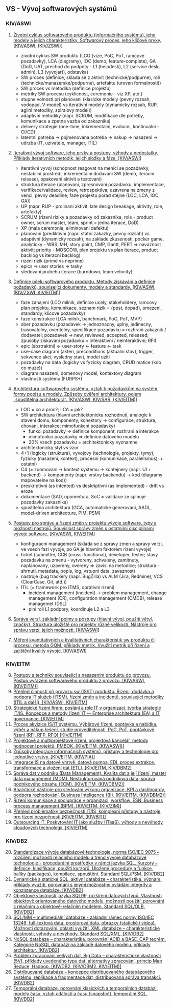 ## VS - Vývoj softwarových systémů

### KIV/ASWI

01) [Životní cyklus softwarového produktu (informačního systému), jeho modely a jejich charakteristiky. Softwarový proces, jeho klíčové prvky. [KIV/ASWI, (KIV/ZSWI)]](01.md)
    - zivotni cyklus SW produktu (LCO (vize, PoC, PoT, ramcove pozadavky), LCA (diagramy), IOC (demo, feature-complete), GA (DoD, UAT, prechod do podpoty - L1 (helpdesk), L2 (service desk, admin), L3 (vyvojar)), odstavka)
    - SW proces (definice, sklada se z aktivit (technicke/podpurne), roli (technicke/manazerske/podpurne), artefaktu (uroven formalnosti))
    - SW proces vs metodika (definice projektu)
    - metriky SW procesu (cyklicnost, ceremonie - viz XP, atd.)
    - stupne volnosti pri planovani (klasicke modely (pevny rozsah, vodopad, V-model) vs iterativni modely (dynamicky rozsah, RUP, agilni metodiky, spiralovy model))
    - adaptivni metodiky (napr. SCRUM, modifikace dle potreby, komunikace a zpetna vazba od zakaznika)
    - delivery strategie (one-time, inkrementalni, evolucni, kontinualni - CI/CD)
    - latentni potreba -> pojmenovana potreba -> nakup -> nasazeni -> udrzba (IT, uzivatele, manager, ITIL)

02) [Iterativní vývoj software, jeho prvky a postupy, výhody a nedostatky. Příklady iterativních metodik, jejich složky a fáze. [KIV/ASWI]](02.md)
    - iterativni vyvoj (schopnost reagovat na menici se pozadavky, nestabilni prostredi, inkrementalni dodavani SW (demo, iteracni release), opakovani aktivit a testovani)
    - struktura iterace (planovani, zpresnovani pozadavku, implementace, verifikace/validace, review, retrospektiva; uzavrena na zmeny z venci, pevny deadline; faze projektu porad stejne (LOC, LCA, IOC, GA))
    - UP (napr. RUP - prolinani aktivit, late design breakage, aktivity, role, artefakty)
    - SCRUM (rizeni riziky a pozadavky od zakaznika, role - product owner, scrum master, team, sprint = jedna iterace, DoD)
    - XP (mala ceremonie, eliminovani defektu)
    - planovani (prediktivni (napr. statni zakazky, pevny rozsah) vs adaptivni (dynamicky rozsah), na zaklade zkusenosti, pocker game, analyticky - WBS, MH, story point, CMP, Gantt, PERT => navaznost aktivit; priority - MOSCOW, plan projektu vs plan iterace, product backlog vs iteracni backlog)
    - rizeni rizik (prime vs neprime)
    - epics => user stories => tasky
    - sledovani prubehu iterace (burndown, team velocity)

03) [Definice účelu softwarového produktu. Metody získávání a definice požadavků, související dokumenty, modely a standardy. [KIV/ASWI, (KIV/ZSWI, KIV/EITM)]](03.md)
    - faze zahajeni (LCO milnik, definice ucely, stakeholdery, ramcovy plan projektu, komunikace, seznam rizik = {ppst, dopad}, omezeni, standardy, klicove pozadavky)
    - faze konstrukce (LCA milnik, banchmark, PoC, PoT, MVP)
    - sber pozadavku (pozadavek -> jednoznacny, uplny, jedinecny, trasovatelny, overitelny, specifikace pozadavku = rozhrani zakaznik / dodavatel; pozadavek -> new, reviewed, accepted, released; zpusoby ziskavani pozadavku = interaktivni / neinteraktivni; RFI)
    - epic (abstraktni) <- user-story <- feature <- task
    - use-case diagram (akteri, preconditions (aktualni stav), trigger, sekvence akci, vysledny stav), model uziti
    - pozadavky na data (logicky vs fyzicky diagram, CRUD matice (kdo co muze))
    - diagram nasazeni, domenovy model, kontextovy diagram
    - vlastnosti systemu (FURPS+)

04) [Architektura softwarového systému, vztah k požadavkům na systém, formy popisu a modely. Způsoby ověření architektury, pojem „spustitelná architektura“. [KIV/ASWI, KIV/SAR, (KIV/EITM)]](04.md)
    - LOC = co a proc?; LCA = jak?
    - SW architektura (hlavni architektonicka rozhodnuti, analogie k staveni domu, komponenty, konektory -> configurace, struktura, chovani, interakce; mimofunkcni pozadavky)
        - funkci pozadavky => definice komponent, rozhrani a interakce
        - mimofunkci pozadavky => definice datoveho modelu
        - 20% vsech pozadavku = architektonicky vyznamne
    - architektonicky styl vs vzor
    - 4+1 (logicky (struktura), vyvojovy (technologie, projekty, tymy), fyzicky (nasazeni, kontext), procesni (komunikace, paralelismus); + ostatni)
    - C4 (= zoomovani -> kontext systemu -> kontejnery (napr. UI + backend) -> komponenty (napr. vrstvy backendu) -> kod (diagramy mapovatelne na kod))
    - preskriptivni (as intented) vs deskriptivni (as implemented) - drift vs eroze
    - dokumentace (SAD, oponentura, SoC = validace ze splnuje pozadavky zakaznika)
    - spustitelna architektura (GCA, automaticke generovani, AADL, model-driven architecture, PIM, PSM)

05) [Postupy pro správu a řízení změn v projektu vývoje software, typy a možnosti nástrojů. Souvislost správy změn s ostatními disciplínami vývoje software. [KIV/ASWI, KIV/EITM]](05.md)
    - konfiguracni management (sklada se z spravy zmen a spravy verzi, ve vsech fazi vyvoje, po GA je hlavnim faktorem rizeni vyvoje)
    - ticket (submitter, CCB (cross-functional), developer, tester; stavy pozadavku na zmenu - vytvoreny, schvaleny, zamitnuty, naplanovany, uzavreny, overeny => zavisi na metodice; struktura - shrnuti, metadata, popis, log, vstupni data, zavaznost)
    - nastroje (bug trackery (napr. BugZilla) vs ALM (Jira, Redmine), VCS (ClearCase, Git, atd.))
    - ITIL (= framework pro ITMS, oprativni rizeni)
        - incident management (incident) -> problem management, change management (CR), configuration management (CMDB), release managemet (DSL)
        - plni roli L1 podpory, koordinuje L2 a L3

06) [Správa verzí, základní pojmy a postupy (hlavní vývoj, použití větví, značky). Struktura úložiště pro projekty různé velikosti. Nástroje pro správu verzí, jejich možnosti. [KIV/ASWI]](06.md)
07) [Měření kvantitativních a kvalitativních charakteristik sw produktu či procesu, metoda GQM, příklady metrik. Využití metrik při řízení a zajištění kvality vývoje. [KIV/ASWI]](07.md)

### KIV/EITM

08) [Postupy a techniky související s nasazením produktu do provozu. Postup vyřazení softwarového produktu z provozu. [KIV/ASWI, (KIV/EITM)]](08.md)
09) [Přehled činností při provozu sw (IS/IT) produktu. Řízení, dodávka a podpora IT služeb (ITSM), řízení změn a incidentů, související metodiky (ITIL a další). [KIV/ASWI, KIV/EITM]](09.md)
10) [Strategické řízení firem, poslání a role IT v organizaci, tvorba strategie IT/IS. Koncepce a metody řízení IT -- Enterprise architektura (EA) a IT governance. [KIV/EITM]](10.md)
11) [Proces akvizice IS/IT systému. Výběrové řízení, poptávka a nabídka, výběr a nákup řešení, studie proveditelnosti, PoC, PoT, poptávkové řízení (RFI, RFP, RFQ).[KIV/EITM]](11.md)
12) [Projektové a multiprojektové řízení, projektová kancelář, metody hodnocení projektů, PMBOK. [KIV/EITM, (KIV/ASWI)]](12.md)
13) [Způsoby integrace informačních systémů, přístupy a technologie pro jednotlivé vrstvy. [KIV/EITM, (KIV/PIA)]](13.md)
14) [Integrace IS na datové vrstvě, datová pumpa, EDI, proces extrakce, transformace a vložení dat (ETL). [KIV/EITM, KIV/DBM2]](14.md)
15) [Správa dat v podniku (Data Management). Kvalita dat a její řízení, master data management (MDM). Nestrukturovaná podniková data, správa podnikového obsahu (ECM). [KIV/EITM, (KIV/DBM2)]](15.md)
16) [Analytické nástroje pro sledování výkonu organizace, KPI a dashboardy, podpora rozhodování, Business Inteligence (BI). [KIV/EITM, (KIV/DBM2)]](16.md)
17) [Řízení komunikace a spolupráce v organizaci, workflow, ESN. Business process management (BPM). [KIV/EITM, (KIV/ZIM)]](17.md)
18) [Přehled problematiky bezpečnosti IT/IS, komplexní přístupy a nástroje pro řízení bezpečnosti [KIV/EITM, (KIV/BIT)]](18.md)
19) [Outsourcing IT. Poskytování IT jako služby (ITaaS), výhody a nevýhody cloudových technologií. [KIV/EITM]](19.md)

### KIV/DB2

20) [Standardizace vývoje databázové technologie, norma ISO/IEC 9075 – rozšíření možností relačního modelu a trend vývoje databázové technologie - procedurální prostředky v rámci jazyka SQL. Kurzory – definice, klasifikace, použití kurzorů. Uložené procedury a funkce, balíky (packages), kompilace, spouštění. Standard SQL/PSM. [KIV/DB2]](20.md)
21) [Dynamické a statické SQL, aktivní databáze – charakteristika, význam, příklady využití, porovnání s jinými možnostmi ovládání integrity a konzistence databáze. [KIV/DB2]](21.md)
22) [Objektové vlastnosti jazyka SQL99, rozšíření datových typů. Vlastnosti objektově orientovaného datového modelu, možnosti použití, porovnání s relačním a objektově-relačním modelem. Standard SQL/OLB. [KIV/DB2]](22.md)
23) [SQL/MM – multimediální databáze - základní rámec normy ISO/IEC 13249, full-textová data, prostorová data, obrázky (statické i videa). Možnosti dotazování, oblasti využití. XML databáze – charakteristické vlastnosti, výhody a nevýhody. Standard SQL/XML. [KIV/DB2]](23.md)
24) [NoSQL databáze – charakteristika, porovnání ACID a BASE, CAP teorém. Kategorie NoSQL databází na základě datového modelu, příklady architektur. [KIV/DB2]
](24.md)
25) [Problém zpracování velkých dat, Big Data – charakteristické vlastnosti (5V), příklady uvedeného typu dat, alternativy zpracování, princip Map Reduce, Hadoop. [KIV/DB2, (KIV/DBM2, KIV/EITM)]](25.md)
26) [Distribuované databáze – koncepce distribuovaného databázového systému, replikace a fragmentace dat, distribuovaná správa transakcí. [KIV/DB2]](26.md)
27) [Temporální databáze, porovnání klasických a temporálních databází, modely času, vztah událostí a času (snapshot), temporální SQL. [KIV/DB2]](27.md)
